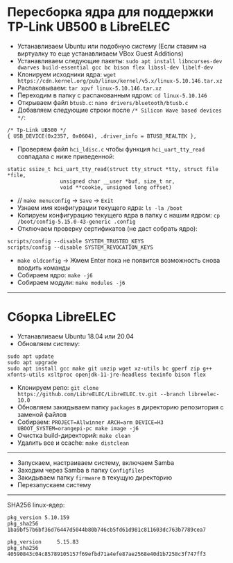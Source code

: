 # Пересборка ядра для поддержки TP-Link UB500 в LibreELEC

- Устанавливаем Ubuntu или подобную систему (Если ставим на виртуалку то еще устанавливаем VBox Guest Additions)
- Устанавливаем следующие пакеты: ```sudo apt install libncurses-dev dwarves build-essential gcc bc bison flex libssl-dev libelf-dev```
- Клонируем исходники ядра: ```wget https://cdn.kernel.org/pub/linux/kernel/v5.x/linux-5.10.146.tar.xz```
- Распаковываем: ```tar xpvf linux-5.10.146.tar.xz```
- Переходим в папку с распакованным ядром: ```cd linux-5.10.146```
- Открываем файл ```btusb.c```: ```nano drivers/bluetooth/btusb.c```
- Добавляем следующие строки после ```/* Silicon Wave based devices */```:
```
/* Tp-Link UB500 */
{ USB_DEVICE(0x2357, 0x0604), .driver_info = BTUSB_REALTEK },
```
- Проверяем файл ```hci_ldisc.c``` чтобы функция ```hci_uart_tty_read``` совпадала с ниже приведенной:
```
static ssize_t hci_uart_tty_read(struct tty_struct *tty, struct file *file,
                 unsigned char __user *buf, size_t nr,
                 void **cookie, unsigned long offset)
```
- // ```make menuconfig``` -> ```Save``` -> ```Exit```
- Узнаем имя конфигурации текущего ядра: ```ls -la /boot```
- Копируем конфигурацию текущего ядра в папку с нашим ядром: ```cp /boot/config-5.15.0-43-generic .config```
- Отключаем проверку сертификатов (не даст собрать ядро):
```
scripts/config --disable SYSTEM_TRUSTED_KEYS
scripts/config --disable SYSTEM_REVOCATION_KEYS
```
- ```make oldconfig``` -> Жмем Enter пока не появится возможность снова вводить команды
- Собираем ядро: ```make -j6```
- Собираем модули: ```make modules -j6```

---

# Сборка LibreELEC
- Устанавливаем Ubuntu 18.04 или 20.04
- Обновляем систему:
```
sudo apt update
sudo apt upgrade
sudo apt install gcc make git unzip wget xz-utils bc gperf zip g++ xfonts-utils xsltproc openjdk-11-jre-headless texinfo bison flex
```
- Клонируем репо: ```git clone https://github.com/LibreELEC/LibreELEC.tv.git --branch libreelec-10.0```
- Обновляем закидываем папку ```packages``` в директорию репозитория с заменой файлов
- Собираем: ```PROJECT=Allwinner ARCH=arm DEVICE=H3 UBOOT_SYSTEM=orangepi-pc make image -j6```
- Очистка build-директорий: ```make clean```
- Удалить все и ccache: ```make distclean```

---

- Запускаем, настраиваем систему, включаем Samba
- Заходим через Samba в папку ```Configfiles```
- Закидываем папку ```firmware``` в текущую директорию
- Перезапускаем систему

---

SHA256 linux-ядер:
```
pkg_version	5.10.159
pkg_sha256	1ba9bf57b6bf36d76447d5044b80b746cb5fd61d981c811603dc763b7789cea7

pkg_version 	5.15.83
pkg_sha256	40590843c04c85789105157f69efbd71a4efe87ae2568e40d1b7258c3f747ff3
```
